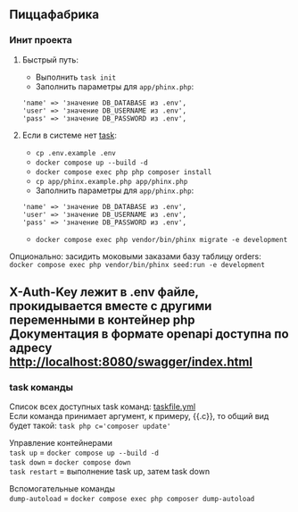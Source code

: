 ## Пиццафабрика

### Инит проекта

1. Быстрый путь:
    - Выполнить `task init`
    - Заполнить параметры для `app/phinx.php`:
   ```
   'name' => 'значение DB_DATABASE из .env',
   'user' => 'значение DB_USERNAME из .env',
   'pass' => 'значение DB_PASSWORD из .env',
   ```

2. Если в системе нет [task](https://taskfile.dev/):
    - `cp .env.example .env`
    - `docker compose up --build -d`
    - `docker compose exec php php composer install`
    - `cp app/phinx.example.php app/phinx.php`
    - Заполнить параметры для `app/phinx.php`:
   ```
   'name' => 'значение DB_DATABASE из .env',
   'user' => 'значение DB_USERNAME из .env',
   'pass' => 'значение DB_PASSWORD из .env',
   ```
    - `docker compose exec php vendor/bin/phinx migrate -e development`

Опционально: засидить моковыми заказами базу таблицу orders:  
`docker compose exec php vendor/bin/phinx seed:run -e development`

X-Auth-Key лежит в .env файле, прокидывается вместе с другими переменными в контейнер php  
Документация в формате openapi доступна по адресу [http://localhost:8080/swagger/index.html](http://localhost:8080/swagger/index.html)
---

### task команды
Список всех доступных task команд: [taskfile.yml](taskfile.yml)  
Если команда принимает аргумент, к примеру, {{.c}}, то общий вид будет такой: `task php c='composer update'`

Управление контейнерами  
`task up` = `docker compose up --build -d`  
`task down` = `docker compose down`  
`task restart` = выполнение task up, затем task down

Вспомогательные команды  
`dump-autoload` = `docker compose exec php composer dump-autoload`
